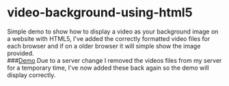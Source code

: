 # video-background-using-html5
Simple demo to show how to display a video as your background image on a website with HTML5,
I've added the correctly formatted video files for each browser and if on a older browser it will simple show the image provided.<br/>
###<a href="https://ruddernation-designs.github.io/video-background" target="_blank" title="Video Background Demo">Demo</a>
Due to a server change I removed the videos files from my server for a temporary time, I've now added these back again so the demo will display correctly.
